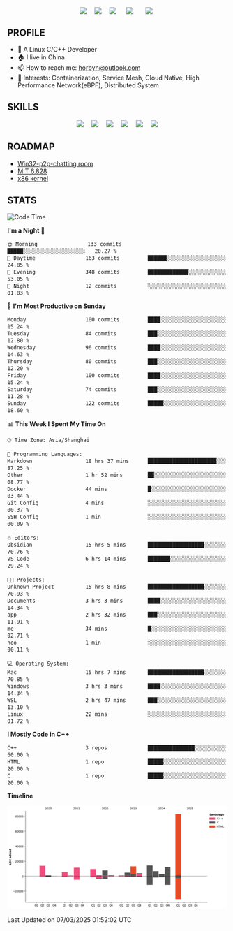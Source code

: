 
<!-- 个人资料 -->
<p align="center"> 
<a href="https://horbyn.github.io" target="_blank"><img  align=center src="https://img.shields.io/badge/Blog-Horbynz_hub-%231677ff?style=social"/></a>&emsp;
<a href="https://www.zhihu.com/people/horbyn4zz" target="_blank"><img  align=center src="https://img.shields.io/badge/Zhihu-知乎-%23000000?style=social"/></a>&emsp;
<a href="https://komarev.com/ghpvc/?username=horbyn&abbreviated=true" target="_blank"><img align="center" src="https://komarev.com/ghpvc/?username=horbyn&abbreviated=true"/></a>&emsp;
<a href="https://img.shields.io/github/stars/horbyn?style=social" target="_blank" ><img align=center src="https://img.shields.io/github/stars/horbyn?style=social&logoColor=%231677ff&labelColor=rgb(89, 89, 89)&color=rgb(3, 126, 187)" style="margin: 0 5px" /></a>&emsp;
<a href="https://img.shields.io/github/followers/horbyn?style=social" target="_blank" ><img align="center" src="https://img.shields.io/github/followers/horbyn?style=social&logoColor=%231677ff&labelColor=rgb(89, 89, 89)&color=rgb(3, 126, 187)" style="margin: 0 5px" /></a>
</p>

## PROFILE
- 🌱 A Linux C/C++ Developer
- 🏠 I live in China
- 📫 How to reach me: horbyn@outlook.com
- 🤔 Interests: Containerization, Service Mesh, Cloud Native, High Performance Network(eBPF), Distributed System

## SKILLS

<p align="center">
<a href=""><img src="https://img.shields.io/badge/Blogger-FF5722?style=for-the-badge&logo=blogger&logoColor=white" ></a>&emsp;
<a href=""><img src="https://img.shields.io/badge/Linux-FCC624?style=for-the-badge&logo=linux&logoColor=black" ></a>&emsp;
<a href=""><img src="https://img.shields.io/badge/C-00599C?style=for-the-badge&logo=c&logoColor=white" ></a>&emsp;
<a href=""><img src="https://img.shields.io/badge/C%2B%2B-00599C?style=for-the-badge&logo=c%2B%2B&logoColor=white" ></a>&emsp;
<a href=""><img src="https://img.shields.io/badge/Visual_Studio_Code-0078D4?style=for-the-badge&logo=visual%20studio%20code&logoColor=white" ></a>&emsp;
<a href=""><img src="https://img.shields.io/badge/GIT-E44C30?style=for-the-badge&logo=git&logoColor=white" ></a>
</p>

## ROADMAP

- [Win32-p2p-chatting room](https://horbyn.github.io/2022/03/14/winsock/)
- [MIT 6.828](https://horbyn.github.io/2022/04/21/xv6-11/)
- [x86 kernel](https://horbyn.github.io/2025/01/02/hoo-1/)

## STATS

<!--START_SECTION:waka-->
![Code Time](http://img.shields.io/badge/Code%20Time-16%20hrs%201%20min-blue)

**I'm a Night 🦉** 

```text
🌞 Morning                133 commits         █████░░░░░░░░░░░░░░░░░░░░   20.27 % 
🌆 Daytime                163 commits         ██████░░░░░░░░░░░░░░░░░░░   24.85 % 
🌃 Evening                348 commits         █████████████░░░░░░░░░░░░   53.05 % 
🌙 Night                  12 commits          ░░░░░░░░░░░░░░░░░░░░░░░░░   01.83 % 
```
📅 **I'm Most Productive on Sunday** 

```text
Monday                   100 commits         ████░░░░░░░░░░░░░░░░░░░░░   15.24 % 
Tuesday                  84 commits          ███░░░░░░░░░░░░░░░░░░░░░░   12.80 % 
Wednesday                96 commits          ████░░░░░░░░░░░░░░░░░░░░░   14.63 % 
Thursday                 80 commits          ███░░░░░░░░░░░░░░░░░░░░░░   12.20 % 
Friday                   100 commits         ████░░░░░░░░░░░░░░░░░░░░░   15.24 % 
Saturday                 74 commits          ███░░░░░░░░░░░░░░░░░░░░░░   11.28 % 
Sunday                   122 commits         █████░░░░░░░░░░░░░░░░░░░░   18.60 % 
```


📊 **This Week I Spent My Time On** 

```text
🕑︎ Time Zone: Asia/Shanghai

💬 Programming Languages: 
Markdown                 18 hrs 37 mins      ██████████████████████░░░   87.25 % 
Other                    1 hr 52 mins        ██░░░░░░░░░░░░░░░░░░░░░░░   08.77 % 
Docker                   44 mins             █░░░░░░░░░░░░░░░░░░░░░░░░   03.44 % 
Git Config               4 mins              ░░░░░░░░░░░░░░░░░░░░░░░░░   00.37 % 
SSH Config               1 min               ░░░░░░░░░░░░░░░░░░░░░░░░░   00.09 % 

🔥 Editors: 
Obsidian                 15 hrs 5 mins       ██████████████████░░░░░░░   70.76 % 
VS Code                  6 hrs 14 mins       ███████░░░░░░░░░░░░░░░░░░   29.24 % 

🐱‍💻 Projects: 
Unknown Project          15 hrs 8 mins       ██████████████████░░░░░░░   70.93 % 
Documents                3 hrs 3 mins        ████░░░░░░░░░░░░░░░░░░░░░   14.34 % 
app                      2 hrs 32 mins       ███░░░░░░░░░░░░░░░░░░░░░░   11.91 % 
me                       34 mins             █░░░░░░░░░░░░░░░░░░░░░░░░   02.71 % 
hoo                      1 min               ░░░░░░░░░░░░░░░░░░░░░░░░░   00.11 % 

💻 Operating System: 
Mac                      15 hrs 7 mins       ██████████████████░░░░░░░   70.85 % 
Windows                  3 hrs 3 mins        ████░░░░░░░░░░░░░░░░░░░░░   14.34 % 
WSL                      2 hrs 47 mins       ███░░░░░░░░░░░░░░░░░░░░░░   13.10 % 
Linux                    22 mins             ░░░░░░░░░░░░░░░░░░░░░░░░░   01.72 % 
```

**I Mostly Code in C++** 

```text
C++                      3 repos             ███████████████░░░░░░░░░░   60.00 % 
HTML                     1 repo              █████░░░░░░░░░░░░░░░░░░░░   20.00 % 
C                        1 repo              █████░░░░░░░░░░░░░░░░░░░░   20.00 % 
```



**Timeline**

![Lines of Code chart](https://raw.githubusercontent.com/horbyn/horbyn/main/assets/bar_graph.png)


 Last Updated on 07/03/2025 01:52:02 UTC
<!--END_SECTION:waka-->
